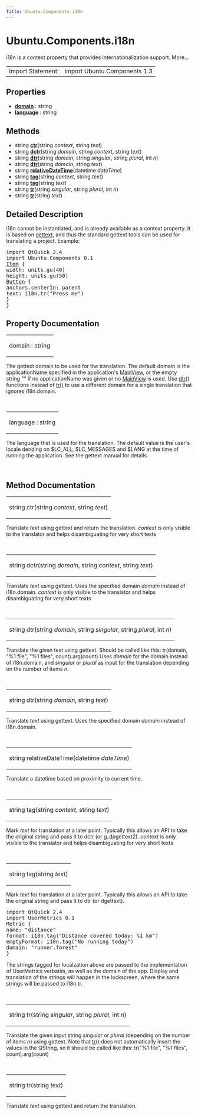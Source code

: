 ```yaml
---
Title: Ubuntu.Components.i18n
---
```


# Ubuntu.Components.i18n

<span class="subtitle"></span>
<!-- $$$i18n-brief -->
<p>i18n is a context property that provides internationalization support. More...</p>
<!-- @@@i18n -->
<table class="alignedsummary">
<tr><td class="memItemLeft rightAlign topAlign"> Import Statement:</td><td class="memItemRight bottomAlign"> import Ubuntu.Components 1.3</td></tr></table><ul>
</ul>
<h2 id="properties">Properties</h2>
<ul>
<li class="fn"><b><b><a href="#domain-prop">domain</a></b></b> : string</li>
<li class="fn"><b><b><a href="#language-prop">language</a></b></b> : string</li>
</ul>
<h2 id="methods">Methods</h2>
<ul>
<li class="fn">string <b><b><a href="#ctr-method">ctr</a></b></b>(string <i>context</i>, string <i>text</i>)</li>
<li class="fn">string <b><b><a href="#dctr-method">dctr</a></b></b>(string <i>domain</i>, string <i>context</i>, string <i>text</i>)</li>
<li class="fn">string <b><b><a href="#dtr-method-2">dtr</a></b></b>(string <i>domain</i>, string <i>singular</i>, string <i>plural</i>, int <i>n</i>)</li>
<li class="fn">string <b><b><a href="#dtr-method">dtr</a></b></b>(string <i>domain</i>, string <i>text</i>)</li>
<li class="fn">string <b><b><a href="#relativeDateTime-method">relativeDateTime</a></b></b>(datetime <i>dateTime</i>)</li>
<li class="fn">string <b><b><a href="#tag-method-2">tag</a></b></b>(string <i>context</i>, string <i>text</i>)</li>
<li class="fn">string <b><b><a href="#tag-method">tag</a></b></b>(string <i>text</i>)</li>
<li class="fn">string <b><b><a href="#tr-method-2">tr</a></b></b>(string <i>singular</i>, string <i>plural</i>, int <i>n</i>)</li>
<li class="fn">string <b><b><a href="#tr-method">tr</a></b></b>(string <i>text</i>)</li>
</ul>
<!-- $$$i18n-description -->
<h2 id="details">Detailed Description</h2>
</p>
<p>i18n cannot be instantiated, and is already available as a context property. It is based on <a href="https://www.gnu.org/software/gettext/">gettext</a>, and thus the standard gettext tools can be used for translating a project. Example:</p>
<pre class="qml">import QtQuick 2.4
import Ubuntu.Components 0.1
<span class="type"><a href="QtQuick.Item.md">Item</a></span> {
<span class="name">width</span>: <span class="name">units</span>.<span class="name">gu</span>(<span class="number">40</span>)
<span class="name">height</span>: <span class="name">units</span>.<span class="name">gu</span>(<span class="number">50</span>)
<span class="type"><a href="Ubuntu.Components.Button.md">Button</a></span> {
<span class="name">anchors</span>.centerIn: <span class="name">parent</span>
<span class="name">text</span>: <span class="name">i18n</span>.<span class="name">tr</span>(<span class="string">&quot;Press me&quot;</span>)
}
}</pre>
<!-- @@@i18n -->
<h2>Property Documentation</h2>
<!-- $$$domain -->
<table class="qmlname"><tr valign="top" id="domain-prop"><td class="tblQmlPropNode"><p><span class="name">domain</span> : <span class="type">string</span></p></td></tr></table><p>The gettext domain to be used for the translation. The default domain is the applicationName specified in the application's <a href="Ubuntu.Components.MainView.md">MainView</a>, or the empty string &quot;&quot; if no applicationName was given or no <a href="Ubuntu.Components.MainView.md">MainView</a> is used. Use <a href="#dtr-method">dtr()</a> functions instead of <a href="#tr-method">tr()</a> to use a different domain for a single translation that ignores i18n.domain.</p>
<!-- @@@domain -->
<br/>
<!-- $$$language -->
<table class="qmlname"><tr valign="top" id="language-prop"><td class="tblQmlPropNode"><p><span class="name">language</span> : <span class="type">string</span></p></td></tr></table><p>The language that is used for the translation. The default value is the user's locale dending on $LC_ALL, $LC_MESSAGES and $LANG at the time of running the application. See the gettext manual for details.</p>
<!-- @@@language -->
<br/>
<h2>Method Documentation</h2>
<!-- $$$ctr -->
<table class="qmlname"><tr valign="top" id="ctr-method"><td class="tblQmlFuncNode"><p><span class="type">string</span> <span class="name">ctr</span>(<span class="type">string</span><i> context</i>, <span class="type">string</span><i> text</i>)</p></td></tr></table><p>Translate <i>text</i> using gettext and return the translation. <i>context</i> is only visible to the translator and helps disambiguating for very short texts</p>
<!-- @@@ctr -->
<br/>
<!-- $$$dctr -->
<table class="qmlname"><tr valign="top" id="dctr-method"><td class="tblQmlFuncNode"><p><span class="type">string</span> <span class="name">dctr</span>(<span class="type">string</span><i> domain</i>, <span class="type">string</span><i> context</i>, <span class="type">string</span><i> text</i>)</p></td></tr></table><p>Translate <i>text</i> using gettext. Uses the specified domain <i>domain</i> instead of i18n.domain. <i>context</i> is only visible to the translator and helps disambiguating for very short texts</p>
<!-- @@@dctr -->
<br/>
<!-- $$$dtr -->
<table class="qmlname"><tr valign="top" id="dtr-method-2"><td class="tblQmlFuncNode"><p><span class="type">string</span> <span class="name">dtr</span>(<span class="type">string</span><i> domain</i>, <span class="type">string</span><i> singular</i>, <span class="type">string</span><i> plural</i>, <span class="type">int</span><i> n</i>)</p></td></tr></table><p>Translate the given text using gettext. Should be called like this: tr(domain, &quot;%1 file&quot;, &quot;%1 files&quot;, count).arg(count) Uses <i>domain</i> for the domain instead of i18n.domain, and <i>singular</i> or <i>plural</i> as input for the translation depending on the number of items <i>n</i>.</p>
<!-- @@@dtr -->
<br/>
<!-- $$$dtr -->
<table class="qmlname"><tr valign="top" id="dtr-method"><td class="tblQmlFuncNode"><p><span class="type">string</span> <span class="name">dtr</span>(<span class="type">string</span><i> domain</i>, <span class="type">string</span><i> text</i>)</p></td></tr></table><p>Translate <i>text</i> using gettext. Uses the specified domain <i>domain</i> instead of i18n.domain.</p>
<!-- @@@dtr -->
<br/>
<!-- $$$relativeDateTime -->
<table class="qmlname"><tr valign="top" id="relativeDateTime-method"><td class="tblQmlFuncNode"><p><span class="type">string</span> <span class="name">relativeDateTime</span>(<span class="type">datetime</span><i> dateTime</i>)</p></td></tr></table><p>Translate a datetime based on proximity to current time.</p>
<!-- @@@relativeDateTime -->
<br/>
<!-- $$$tag -->
<table class="qmlname"><tr valign="top" id="tag-method-2"><td class="tblQmlFuncNode"><p><span class="type">string</span> <span class="name">tag</span>(<span class="type">string</span><i> context</i>, <span class="type">string</span><i> text</i>)</p></td></tr></table><p>Mark <i>text</i> for translation at a later point. Typically this allows an API to take the original string and pass it to dctr (or g_dpgettext2). <i>context</i> is only visible to the translator and helps disambiguating for very short texts</p>
<!-- @@@tag -->
<br/>
<!-- $$$tag -->
<table class="qmlname"><tr valign="top" id="tag-method"><td class="tblQmlFuncNode"><p><span class="type">string</span> <span class="name">tag</span>(<span class="type">string</span><i> text</i>)</p></td></tr></table><p>Mark <i>text</i> for translation at a later point. Typically this allows an API to take the original string and pass it to dtr (or dgettext).</p>
<pre class="qml">import QtQuick 2.4
import UserMetrics 0.1
<span class="type">Metric</span> {
<span class="name">name</span>: <span class="string">&quot;distance&quot;</span>
<span class="name">format</span>: <span class="name">i18n</span>.<span class="name">tag</span>(<span class="string">&quot;Distance covered today: %1 km&quot;</span>)
<span class="name">emptyFormat</span>: <span class="name">i18n</span>.<span class="name">tag</span>(<span class="string">&quot;No running today&quot;</span>)
<span class="name">domain</span>: <span class="string">&quot;runner.forest&quot;</span>
}</pre>
<p>The strings tagged for localzation above are passed to the implementation of UserMetrics verbatim, as well as the domain of the app. Display and translation of the strings will happen in the lockscreen, where the same strings will be passed to i18n.tr.</p>
<!-- @@@tag -->
<br/>
<!-- $$$tr -->
<table class="qmlname"><tr valign="top" id="tr-method-2"><td class="tblQmlFuncNode"><p><span class="type">string</span> <span class="name">tr</span>(<span class="type">string</span><i> singular</i>, <span class="type">string</span><i> plural</i>, <span class="type">int</span><i> n</i>)</p></td></tr></table><p>Translate the given input string <i>singular</i> or <i>plural</i> (depending on the number of items <i>n</i>) using gettext. Note that <a href="#tr-method">tr()</a> does not automatically insert the values in the QString, so it should be called like this: tr(&quot;%1 file&quot;, &quot;%1 files&quot;, count).arg(count)</p>
<!-- @@@tr -->
<br/>
<!-- $$$tr -->
<table class="qmlname"><tr valign="top" id="tr-method"><td class="tblQmlFuncNode"><p><span class="type">string</span> <span class="name">tr</span>(<span class="type">string</span><i> text</i>)</p></td></tr></table><p>Translate <i>text</i> using gettext and return the translation.</p>
<!-- @@@tr -->
<br/>
